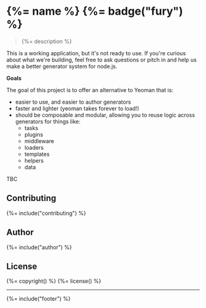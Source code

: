 # {%= name %} {%= badge("fury") %}

> {%= description %}

This is a working application, but it's not ready to use. If you're curious about what we're building, feel free to ask questions or pitch in and help us make a better generator system for node.js. 

**Goals**

The goal of this project is to offer an alternative to Yeoman that is:

+ easier to use, and easier to author generators
+ faster and lighter (yeoman takes forever to load!)
+ should be composable and modular, allowing you to reuse logic across generators for things like:
  - tasks
  - plugins
  - middleware
  - loaders
  - templates
  - helpers
  - data

TBC

## Contributing
{%= include("contributing") %}

## Author
{%= include("author") %}

## License
{%= copyright() %}
{%= license() %}

***

{%= include("footer") %}
